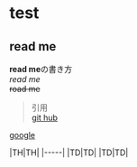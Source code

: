 # test
## read me 
**read me**の書き方  
*read me*  
~~road me~~  
>引用  
>[git hub](http://github.co.jp)  
>
[google](http://google.co.jp)


|TH|TH|
|-----|
|TD|TD|
|TD|TD|
